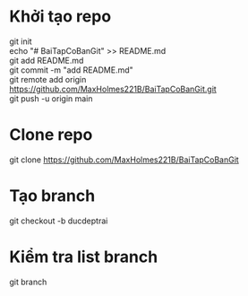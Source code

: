 # Khởi tạo repo
git init  
echo "# BaiTapCoBanGit" >> README.md  
git add README.md  
git commit -m "add README.md"  
git remote add origin https://github.com/MaxHolmes221B/BaiTapCoBanGit.git  
git push -u origin main  
# Clone repo
git clone https://github.com/MaxHolmes221B/BaiTapCoBanGit
# Tạo branch
git checkout -b ducdeptrai
# Kiểm tra list branch
git branch  
